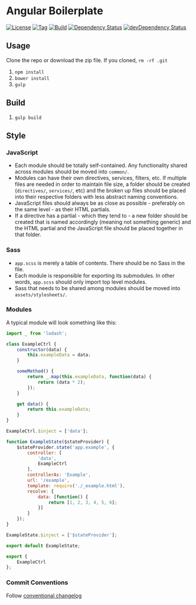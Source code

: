 # Angular Boilerplate

[![License](http://img.shields.io/badge/license-MIT-blue.svg?style=flat)](https://github.com/paradox41/app-template)
[![Tag](https://img.shields.io/github/tag/paradox41/app-template.svg?style=flat)](https://github.com/paradox41/app-template)
[![Build](https://travis-ci.org/paradox41/app-template.svg)](https://travis-ci.org/paradox41/app-template)
[![Dependency Status](https://david-dm.org/paradox41/app-template.svg)](https://david-dm.org/paradox41/app-template)
[![devDependency Status](https://david-dm.org/paradox41/app-template/dev-status.svg)](https://david-dm.org/paradox41/app-template#info=devDependencies)

## Usage

Clone the repo or download the zip file. If you cloned, `rm -rf .git`

1. `npm install`
2. `bower install`
3. `gulp`

## Build

1. `gulp build`

## Style

### JavaScript
- Each module should be totally self-contained. Any functionality shared across modules should be moved into `common/`.
- Modules can have their own directives, services, filters, etc. If multiple files are needed in order to maintain file size,
a folder should be created (`directives/`, `services/`, etc) and the broken up files should be placed into their respective folders
with less abstract naming conventions.
- JavaScript files should always be as close as possible - preferably on the same level - as their HTML partials.
- If a directive has a partial - which they tend to - a new folder should be created that is named accordingly (meaning not something generic)
and the HTML partial and the JavaScript file should be placed together in that folder.

### Sass
- `app.scss` is merely a table of contents. There should be no Sass in the file.
- Each module is responsible for exporting its submodules. In other words, `app.scss` should only import top level modules.
- Sass that needs to be shared among modules should be moved into `assets/stylesheets/`.

### Modules

A typical module will look something like this:

```javascript
import _ from 'lodash';

class ExampleCtrl {
    constructor(data) {
        this.exampleData = data;
    }

    someMethod() {
        return _.map(this.exampleData, function(data) {
            return (data * 2);
        });
    }

    get data() {
        return this.exampleData;
    }
}

ExampleCtrl.$inject = ['data'];

function ExampleState($stateProvider) {
    $stateProvider.state('app.example', {
        controller: [
            'data',
            ExampleCtrl
        ],
        controllerAs: 'Example',
        url: '/example',
        template: require('./_example.html'),
        resolve: {
            data: [function() {
                return [1, 2, 3, 4, 5, 6];
            }]
        }
    });
}

ExampleState.$inject = ['$stateProvider'];

export default ExampleState;

export {
    ExampleCtrl
};
```

### Commit Conventions

Follow [conventional changelog](https://github.com/ajoslin/conventional-changelog/blob/master/CONVENTIONS.md)
